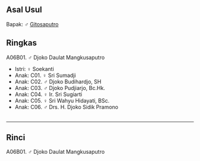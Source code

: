 ## Asal Usul

Bapak: ♂ [Gitosaputro][up] 

## Ringkas

A06B01. ♂ Djoko Daulat Mangkusaputro
	<br/>

*	Istri: ♀ Soekanti
	<br/>
*	Anak: C01. ♀ Sri Sumadji
*	Anak: C02. ♂ Djoko Budihardjo, SH
*	Anak: C03. ♂ Djoko Pudjiarjo, Bc.Hk.
*	Anak: C04. ♀ Ir. Sri Sugiarti
*	Anak: C05. ♀ Sri Wahyu Hidayati, BSc. 
*	Anak: C06. ♂ Drs. H. Djoko Sidik Pramono
	<br/><br/>

-- -- --

## Rinci

A06B01. ♂ Djoko Daulat Mangkusaputro
	<br/>

[up]: https://github.com/epsi-rns/gitodipuro/blob/master/tree/A06.md
